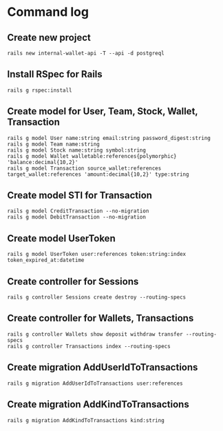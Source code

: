 # Command log

## Create new project
```
rails new internal-wallet-api -T --api -d postgreql
```

## Install RSpec for Rails
```
rails g rspec:install
```

## Create model for User, Team, Stock, Wallet, Transaction
```
rails g model User name:string email:string password_digest:string
rails g model Team name:string
rails g model Stock name:string symbol:string
rails g model Wallet walletable:references{polymorphic} 'balance:decimal{10,2}'
rails g model Transaction source_wallet:references target_wallet:references 'amount:decimal{10,2}' type:string
```

## Create model STI for Transaction
```
rails g model CreditTransaction --no-migration
rails g model DebitTransaction --no-migration
```

## Create model UserToken
```
rails g model UserToken user:references token:string:index token_expired_at:datetime
```

## Create controller for Sessions
```
rails g controller Sessions create destroy --routing-specs
```

## Create controller for Wallets, Transactions
```
rails g controller Wallets show deposit withdraw transfer --routing-specs
rails g controller Transactions index --routing-specs
```

## Create migration AddUserIdToTransactions
```
rails g migration AddUserIdToTransactions user:references
```

## Create migration AddKindToTransactions
```
rails g migration AddKindToTransactions kind:string
```
